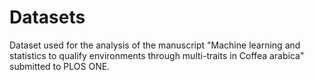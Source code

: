 # Datasets
Dataset used for the analysis of the manuscript "Machine learning and statistics to qualify environments through multi-traits in Coffea arabica" submitted to PLOS ONE.
